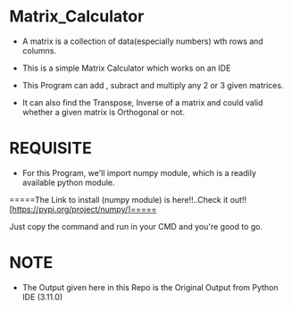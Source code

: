# Matrix_Calculator

- A matrix is a collection of data(especially numbers) wth rows and columns.

- This is a simple Matrix Calculator which works on an IDE

- This Program can add , subract and multiply any 2 or 3 given matrices.

- It can also find the Transpose, Inverse of a matrix and could valid whether a 
  given matrix is Orthogonal or not.
  
# REQUISITE

- For this Program, we'll import numpy module, which is a readily available python 
  module.

=====The Link to install (numpy module) is here!!..Check it out!![https://pypi.org/project/numpy/]=====

Just copy the command and run in your CMD and you're good to go.

# NOTE 

- The Output given here in this Repo is the Original Output from Python IDE (3.11.0)


  
